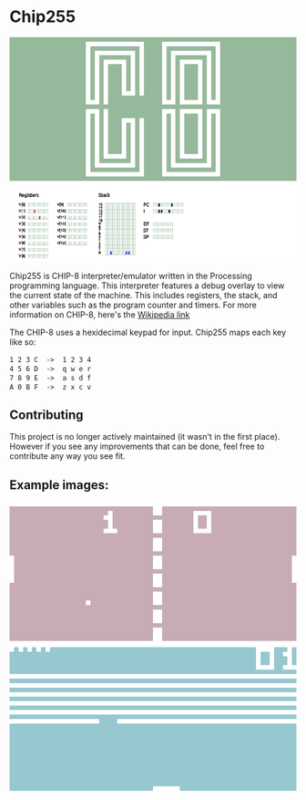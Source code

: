 # Chip255
![Chip255](image.png)

Chip255 is CHIP-8 interpreter/emulator written in the Processing programming language. This interpreter features a debug overlay to view the current state of the machine. This includes registers, the stack, and other variables such as the program counter and timers. For more information on CHIP-8, here's the [Wikipedia link](https://en.wikipedia.org/wiki/CHIP-8)

The CHIP-8 uses a hexidecimal keypad for input. Chip255 maps each key like so:
```
1 2 3 C  ->  1 2 3 4
4 5 6 D  ->  q w e r
7 8 9 E  ->  a s d f
A 0 B F  ->  z x c v
```

## Contributing
This project is no longer actively maintained (it wasn't in the first place). However if you see any improvements that can be done, feel free to contribute any way you see fit.

## Example images:
![Pong](pong.png)
![Breakout](breakout.png)

